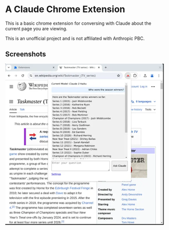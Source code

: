 # A Claude Chrome Extension

This is a basic chrome extension for conversing with Claude about the current page you are viewing.

This is an unofficial project and is not affiliated with Anthropic PBC.


## Screenshots

<img src="https://raw.githubusercontent.com/psanford/claude-chrome/main/screenshots/wikipedia.webp?raw=true" alt="Claude Chrome in Wikipedia" width="640" />
